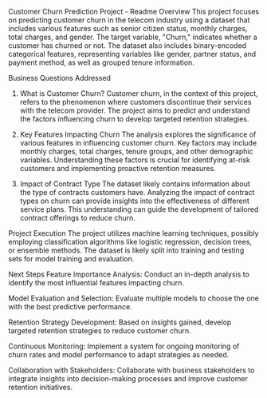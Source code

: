 Customer Churn Prediction Project - Readme
Overview
This project focuses on predicting customer churn in the telecom industry using a dataset that includes various features such as senior citizen status, monthly charges, total charges, and gender. The target variable, "Churn," indicates whether a customer has churned or not. The dataset also includes binary-encoded categorical features, representing variables like gender, partner status, and payment method, as well as grouped tenure information.

Business Questions Addressed

1. What is Customer Churn?
Customer churn, in the context of this project, refers to the phenomenon where customers discontinue their services with the telecom provider. The project aims to predict and understand the factors influencing churn to develop targeted retention strategies.

2. Key Features Impacting Churn
The analysis explores the significance of various features in influencing customer churn. Key factors may include monthly charges, total charges, tenure groups, and other demographic variables. Understanding these factors is crucial for identifying at-risk customers and implementing proactive retention measures.

3. Impact of Contract Type
The dataset likely contains information about the type of contracts customers have. Analyzing the impact of contract types on churn can provide insights into the effectiveness of different service plans. This understanding can guide the development of tailored contract offerings to reduce churn.


Project Execution
The project utilizes machine learning techniques, possibly employing classification algorithms like logistic regression, decision trees, or ensemble methods. The dataset is likely split into training and testing sets for model training and evaluation.

Next Steps
Feature Importance Analysis: Conduct an in-depth analysis to identify the most influential features impacting churn.

Model Evaluation and Selection: Evaluate multiple models to choose the one with the best predictive performance.

Retention Strategy Development: Based on insights gained, develop targeted retention strategies to reduce customer churn.

Continuous Monitoring: Implement a system for ongoing monitoring of churn rates and model performance to adapt strategies as needed.

Collaboration with Stakeholders: Collaborate with business stakeholders to integrate insights into decision-making processes and improve customer retention initiatives.
